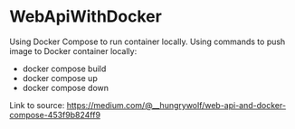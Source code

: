 # WebApiWithDocker
Using Docker Compose to run container locally.
Using commands to push image to Docker container locally:
* docker compose build 
* docker compose up
* docker compose down

Link to source:
https://medium.com/@__hungrywolf/web-api-and-docker-compose-453f9b824ff9



